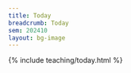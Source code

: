 ```yaml
---
title: Today
breadcrumb: Today
sem: 202410
layout: bg-image
---
```

{% include teaching/today.html %}
